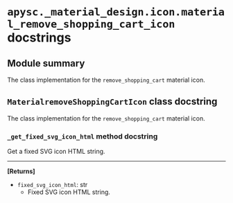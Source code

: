 # `apysc._material_design.icon.material_remove_shopping_cart_icon` docstrings

## Module summary

The class implementation for the `remove_shopping_cart` material icon.

## `MaterialremoveShoppingCartIcon` class docstring

The class implementation for the `remove_shopping_cart` material icon.

### `_get_fixed_svg_icon_html` method docstring

Get a fixed SVG icon HTML string.<hr>

**[Returns]**

- `fixed_svg_icon_html`: str
  - Fixed SVG icon HTML string.